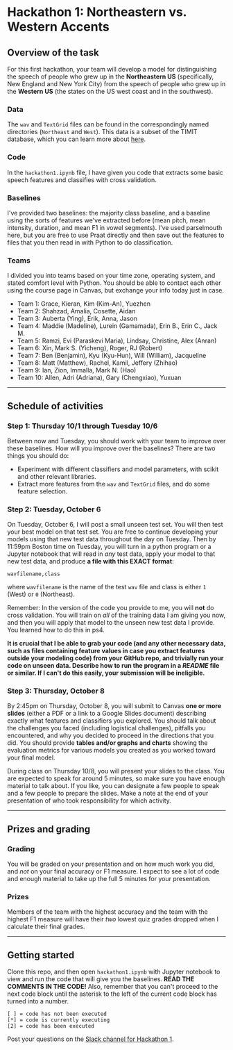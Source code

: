# Hackathon 1: Northeastern vs. Western Accents

## Overview of the task
For this first hackathon, your team will develop a model for distinguishing the speech of people who grew up in the **Northeastern US** (specifically, New England and New York City) from the speech of people who grew up in the **Western US** (the states on the US west coast and in the southwest). 

### Data
The `wav` and `TextGrid` files can be found in the correspondingly named directories (`Northeast` and `West`). This data is a subset of the TIMIT database, which you can learn more about [here](https://github.com/philipperemy/timit). 

### Code
In the `hackathon1.ipynb` file, I have given you code that extracts some basic speech features and classifies with cross validation. 

### Baselines
I've provided two baselines: the majority class baseline, and a baseline using the sorts of features we've  extracted before (mean pitch, mean intensity, duration, and mean F1 in vowel segments). I've used parselmouth here, but you are free to use Praat directly and then save out the features to files that you then read in with Python to do classification.

### Teams
I divided you into teams based on your time zone, operating system, and stated comfort level with Python. You should be able to contact each other using the course page in Canvas, but exchange your info today just in case.

* Team 1: Grace, Kieran, Kim (Kim-An), Yuezhen
* Team 2: Shahzad, Amalia, Cosette, Aidan
* Team 3: Auberta (Ying), Erik, Anna, Jason 
* Team 4: Maddie (Madeline), Lurein (Gamamada), Erin B., Erin C., Jack M.
* Team 5: Ramzi, Evi (Paraskevi Maria), Lindsay, Christine, Alex (Anran)
* Team 6: Xin, Mark S. (Yicheng), Roger, RJ (Robert)
* Team 7: Ben (Benjamin), Kyu (Kyu-Hun), Will (William), Jacqueline
* Team 8: Matt (Matthew), Rachel, Kamil, Jeffery (Zhihao)
* Team 9: Ian, Zion, Immalla, Mark N. (Hao)
* Team 10: Allen, Adri (Adriana), Gary (Chengxiao), Yuxuan


---

## Schedule of activities

### Step 1: Thursday 10/1 through Tuesday 10/6
Between now and Tuesday, you should work with your team to improve over these baselines. How will you improve over the baselines? There are two things you should do:

* Experiment with different classifiers and model parameters, with scikit and other relevant libraries. 
* Extract more features from the `wav` and `TextGrid` files, and do some feature selection.


### Step 2: Tuesday, October 6
On Tuesday, October 6, I will post a small unseen test set. You will then test your best model on that test set. You are free to continue developing your models using that new test data throughout the day on Tuesday. Then by 11:59pm Boston time on Tuesday, you will turn in a python program or a Jupyter notebook that will read in *any* test data, apply your model to that new test data, and produce **a file with this EXACT format**:

```
wavfilename,class
```

where `wavfilename` is the name of the test `wav` file and class is either `1` (West) or `0` (Northeast). 

Remember: In the version of the code you provide to me, you will **not** do cross validation. You will train on *all* of the training data I am giving you now, and then you will apply that model to the unseen new test data I provide. You learned how to do this in ps4.

**It is crucial that I be able to grab your code (and any other necessary data, such as files containing feature values in case you extract features outside your modeling code) from your GitHub repo, and trivially run your code on unseen data. Describe how to run the program in a *README* file or similar. If I can't do this easily, your submission will be ineligible.**

### Step 3: Thursday, October 8
By 2:45pm on Thursday, October 8, you will submit to Canvas **one or more slides** (either a PDF or a link to a Google Slides document) describing exactly what features and classifiers you explored. You should talk about the challenges you faced (including logistical challenges), pitfalls you encountered, and why you decided to proceed in the directions that you did. You should provide **tables and/or graphs and charts** showing the evaluation metrics for various models you created as you worked toward your final model.

During class on Thursday 10/8, you will present your slides to the class. You are expected to speak for around 5 minutes, so make sure you have enough material to talk about. If you like, you can designate a few people to speak and a few people to prepare the slides. Make a note at the end of your presentation of who took responsibility for which activity.

---

## Prizes and grading

### Grading
You will be graded on your presentation and on how much work you did, and *not* on your final accuracy or F1 measure. I expect to see a lot of code and enough material to take up the full 5 minutes for your presentation.

### Prizes
Members of the team with the highest accuracy and the team with the highest F1 measure will have their *two* lowest quiz grades dropped when I calculate their final grades.

---

## Getting started

Clone this repo, and then open `hackathon1.ipynb` with Jupyter notebook to view and run the code that will give you the baselines. **READ THE COMMENTS IN THE CODE!** Also, remember that you can't proceed to the next code block until the asterisk to the left of the current code block has turned into a number. 

```
[ ] = code has not been executed
[*] = code is currently executing
[2] = code has been executed

```

Post your questions on the [Slack channel for Hackathon 1](https://csci3398.slack.com/archives/C019MUSM0BY).
